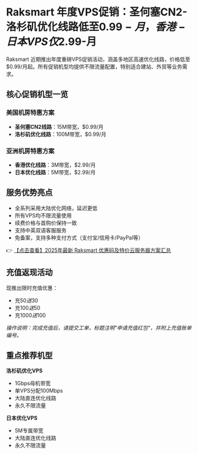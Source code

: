 # Raksmart 年度VPS促销：圣何塞CN2-洛杉矶优化线路低至$0.99-月，香港-日本VPS仅$2.99-月

Raksmart 近期推出年度重磅VPS促销活动，涵盖多地区高速优化线路，价格低至$0.99/月起。所有促销机型均提供不限流量配置，特别适合建站、外贸等业务需求。

## 核心促销机型一览

### 美国机房特惠方案
- **圣何塞CN2线路**：15M带宽，$0.99/月
- **洛杉矶优化线路**：100M带宽，$0.99/月

### 亚洲机房特惠方案
- **香港优化线路**：3M带宽，$2.99/月
- **日本优化线路**：5M带宽，$2.99/月

## 服务优势亮点
- 全系列采用大陆优化网络，延迟更低
- 所有VPS均不限流量使用
- 续费价格与首购价保持一致
- 支持中英双语客服服务
- 免备案，支持多种支付方式（支付宝/信用卡/PayPal等）

👉 [【点击查看】2025年最新 Raksmart 优惠码及特价云服务器方案汇总](https://bit.ly/raksmart)

## 充值返现活动
现推出限时充值优惠：
- 充$50送$30
- 充$100送$50 
- 充$1000送$100

*操作说明：完成充值后，请提交工单，标题注明"申请充值红包"，并附上充值账单编号。*

## 重点推荐机型
**洛杉矶优化VPS**
- 1Gbps母机带宽
- 单VPS分配100Mbps
- 大陆直连优化线路
- 永久不限流量

**日本优化VPS**
- 5M专属带宽
- 大陆直连优化线路
- 永久不限流量